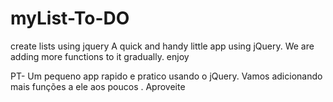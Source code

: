 # myList-To-DO
 create lists using jquery
A quick and handy little app using jQuery.
We are adding more functions to it gradually. enjoy


PT-
Um pequeno app rapido e pratico usando o jQuery. 
Vamos adicionando mais funções a ele aos poucos . Aproveite
